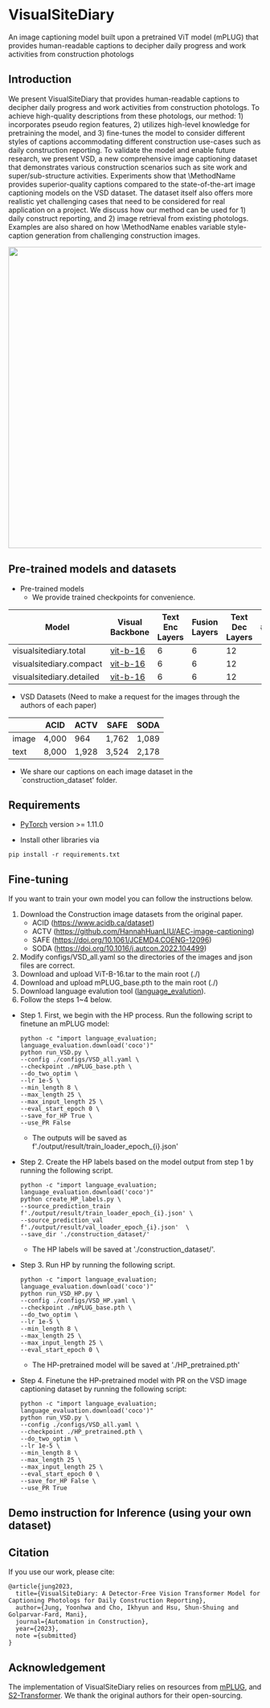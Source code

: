 # VisualSiteDiary
An image captioning model built upon a pretrained ViT model (mPLUG) that provides human-readable captions to decipher daily progress and work activities from construction photologs
## Introduction
We present VisualSiteDiary that provides human-readable captions to decipher daily progress and work activities from construction photologs. To achieve high-quality descriptions from these photologs, our method: 1) incorporates pseudo region features, 2) utilizes high-level knowledge for pretraining the model, and 3) fine-tunes the model to consider different styles of captions accommodating different construction use-cases such as daily construction reporting. To validate the model and enable future research, we present VSD, a new comprehensive image captioning dataset that demonstrates various construction scenarios such as site work and super/sub-structure activities. Experiments show that \MethodName provides superior-quality captions compared to the state-of-the-art image captioning models on the VSD dataset. The dataset itself also offers more realistic yet challenging cases that need to be considered for real application on a project. We discuss how our method can be used for 1) daily construct reporting, and 2) image retrieval from existing photologs. Examples are also shared on how \MethodName enables variable style-caption generation from challenging construction images. 

<img src="VSD_framework.png" width="600"> 


## Pre-trained models and datasets

* Pre-trained models
  * We provide trained checkpoints for convenience.
 
|Model | Visual Backbone | Text Enc Layers | Fusion Layers | Text Dec Layers | #params | Download |
|------------------------|-------------------------------------------|------|------|------|------|-----|
|visualsitediary.total | [vit-b-16](https://alice-open.oss-cn-zhangjiakou.aliyuncs.com/mPLUG/ViT-B-16.tar) | 6 | 6 | 12 | --M | [visualsitediary.total](https://drive.google.com/file/d/1CmEpPnHGS-pZw7XFi3WUokcmeuvhA5ib/view?usp=sharing) |
|visualsitediary.compact | [vit-b-16](https://alice-open.oss-cn-zhangjiakou.aliyuncs.com/mPLUG/ViT-B-16.tar) | 6 | 6 | 12 | --M | [visualsitediary.compact](https://drive.google.com/file/d/1-fWTDclYFy4PaKVqIdfHZqphCeSfpStX/view?usp=sharing) |
|visualsitediary.detailed | [vit-b-16](https://alice-open.oss-cn-zhangjiakou.aliyuncs.com/mPLUG/ViT-B-16.tar) | 6 | 6 | 12 | --M | [visualsitediary.detailed](https://drive.google.com/file/d/1lAjpJ_bJdUWfQDXGbNmn72_g_BfSLZOb/view?usp=sharing) |

* VSD Datasets (Need to make a request for the images through the authors of each paper)
                                                                          
| | ACID | ACTV | SAFE | SODA | 
|------------------------|-------------------------------------------|------|------|------|
|image | 4,000 | 964 | 1,762 | 1,089 | 
|text | 8,000 | 1,928 | 3,524 | 2,178 |

* We share our captions on each image dataset in the `construction_dataset' folder.
  
## Requirements
* [PyTorch](https://pytorch.org/) version >= 1.11.0

* Install other libraries via
```
pip install -r requirements.txt
```

## Fine-tuning
If you want to train your own model you can follow the instructions below.
                                                                                      
  1. Download the Construction image datasets from the original paper.
      - ACID (https://www.acidb.ca/dataset)
      - ACTV (https://github.com/HannahHuanLIU/AEC-image-captioning)
      - SAFE (https://doi.org/10.1061/JCEMD4.COENG-12096)
      - SODA (https://doi.org/10.1016/j.autcon.2022.104499)  
  2. Modify configs/VSD_all.yaml so the directories of the images and json files are correct.
  3. Download and upload ViT-B-16.tar to the main root (./)
  4. Download and upload mPLUG_base.pth to the main root (./)
  5. Download language evalution tool ([language_evalution](https://alice-open.oss-cn-zhangjiakou.aliyuncs.com/mPLUG/language_evaluation.tar)).
  6. Follow the steps 1~4 below.

* Step 1. First, we begin with the HP process. Run the following script to finetune an mPLUG model:
    ```
    python -c "import language_evaluation; language_evaluation.download('coco')"
    python run_VSD.py \
    --config ./configs/VSD_all.yaml \
    --checkpoint ./mPLUG_base.pth \
    --do_two_optim \
    --lr 1e-5 \
    --min_length 8 \
    --max_length 25 \
    --max_input_length 25 \
    --eval_start_epoch 0 \
    --save_for_HP True \
    --use_PR False
    ```
    * The outputs will be saved as f'./output/result/train_loader_epoch_{i}.json'

* Step 2. Create the HP labels based on the model output from step 1 by running the following script.
    ```
    python -c "import language_evaluation; language_evaluation.download('coco')"
    python create_HP_labels.py \
    --source_prediction_train f'./output/result/train_loader_epoch_{i}.json' \
    --source_prediction_val f'./output/result/val_loader_epoch_{i}.json'  \
    --save_dir './construction_dataset/'
    ```
    * The HP labels will be saved at './construction_dataset/'.

* Step 3. Run HP by running the following script.
    ```
    python -c "import language_evaluation; language_evaluation.download('coco')"
    python run_VSD_HP.py \
    --config ./configs/VSD_HP.yaml \
    --checkpoint ./mPLUG_base.pth \
    --do_two_optim \
    --lr 1e-5 \
    --min_length 8 \
    --max_length 25 \
    --max_input_length 25 \
    --eval_start_epoch 0 \
    ```
    * The HP-pretrained model will be saved at './HP_pretrained.pth'

* Step 4. Finetune the HP-pretrained model with PR on the VSD image captioning dataset by running the following script:
    ```
    python -c "import language_evaluation; language_evaluation.download('coco')"
    python run_VSD.py \
    --config ./configs/VSD_all.yaml \
    --checkpoint ./HP_pretrained.pth \
    --do_two_optim \
    --lr 1e-5 \
    --min_length 8 \
    --max_length 25 \
    --max_input_length 25 \
    --eval_start_epoch 0 \
    --save_for_HP False \
    --use_PR True
    ```
                                                                   
## Demo instruction for Inference (using your own dataset)

## Citation
If you use our work, please cite:
```
@article{jung2023,
  title={VisualSiteDiary: A Detector-Free Vision Transformer Model for Captioning Photologs for Daily Construction Reporting},
  author={Jung, Yoonhwa and Cho, Ikhyun and Hsu, Shun-Shuing and Golparvar-Fard, Mani},
  journal={Automation in Construction},
  year={2023},
  note ={submitted}
}
```
## Acknowledgement

The implementation of VisualSiteDiary relies on resources from [mPLUG](https://github.com/alibaba/AliceMind/tree/main/mPLUG), and [S2-Transformer](https://github.com/zchoi/S2-Transformer). We thank the original authors for their open-sourcing.
